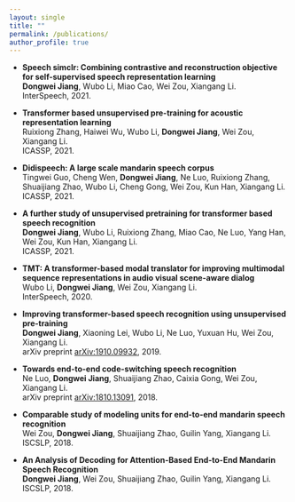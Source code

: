 ```yaml
---
layout: single
title: ""
permalink: /publications/
author_profile: true
---
```


* **Speech simclr: Combining contrastive and reconstruction objective for self-supervised speech representation learning**  
**Dongwei Jiang**, Wubo Li, Miao Cao, Wei Zou, Xiangang Li.  
InterSpeech, 2021.

* **Transformer based unsupervised pre-training for acoustic representation learning**  
Ruixiong Zhang, Haiwei Wu, Wubo Li, **Dongwei Jiang**, Wei Zou, Xiangang Li.  
ICASSP, 2021.

* **Didispeech: A large scale mandarin speech corpus**  
Tingwei Guo, Cheng Wen, **Dongwei Jiang**, Ne Luo, Ruixiong Zhang, Shuaijiang Zhao, Wubo Li, Cheng Gong, Wei Zou, Kun Han, Xiangang Li.  
ICASSP, 2021.

* **A further study of unsupervised pretraining for transformer based speech recognition**  
**Dongwei Jiang**, Wubo Li, Ruixiong Zhang, Miao Cao, Ne Luo, Yang Han, Wei Zou, Kun Han, Xiangang Li.  
ICASSP, 2021.

* **TMT: A transformer-based modal translator for improving multimodal sequence representations in audio visual scene-aware dialog**  
Wubo Li, **Dongwei Jiang**, Wei Zou, Xiangang Li.  
InterSpeech, 2020.

* **Improving transformer-based speech recognition using unsupervised pre-training**  
**Dongwei Jiang**, Xiaoning Lei, Wubo Li, Ne Luo, Yuxuan Hu, Wei Zou, Xiangang Li.  
arXiv preprint [arXiv:1910.09932](https://arxiv.org/pdf/1910.09932.pdf), 2019.

* **Towards end-to-end code-switching speech recognition**  
Ne Luo, **Dongwei Jiang**, Shuaijiang Zhao, Caixia Gong, Wei Zou, Xiangang Li.  
arXiv preprint [arXiv:1810.13091](https://arxiv.org/abs/1810.13091), 2018.

* **Comparable study of modeling units for end-to-end mandarin speech recognition**  
Wei Zou, **Dongwei Jiang**, Shuaijiang Zhao, Guilin Yang, Xiangang Li.  
ISCSLP, 2018.

* **An Analysis of Decoding for Attention-Based End-to-End Mandarin Speech Recognition**  
**Dongwei Jiang**, Wei Zou, Shuaijiang Zhao, Guilin Yang, Xiangang Li.  
ISCSLP, 2018.



